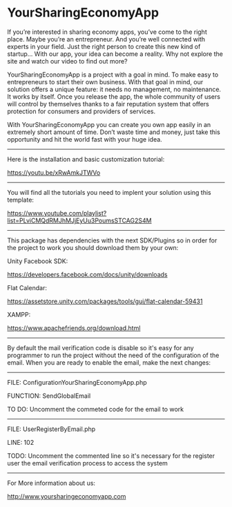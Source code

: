 # YourSharingEconomyApp
If you’re interested in sharing economy apps, you’ve come to the right place.  Maybe you’re an entrepreneur. And you’re well connected with experts in your field. Just the right person to create this new kind of startup…   With our app, your idea can become a reality. Why not explore the site and watch our video to find out more?   

YourSharingEconomyApp is a project with a goal in mind. To make easy to entrepreneurs to start their own business. With that goal in mind, our solution offers a unique feature: it needs no management, no maintenance. It works by itself. Once you release the app, the whole community of users will control by themselves thanks to a fair reputation system that offers protection for consumers and providers of services. 

With YourSharingEconomyApp you can create you own app easily in an extremely short amount of time. Don’t waste time and money, just take this opportunity and hit the world fast with your huge idea.

---------

Here is the installation and basic customization tutorial:

https://youtu.be/xRwAmkJTWVo

---------

You will find all the tutorials you need to implent your solution using this template:

https://www.youtube.com/playlist?list=PLviCMQdRMJhMJjEyUu3PoumsSTCAG2S4M

---------

This package has dependencies with the next SDK/Plugins so in order for the project to work you should download them by your own:

Unity Facebook SDK:

https://developers.facebook.com/docs/unity/downloads

Flat Calendar:

https://assetstore.unity.com/packages/tools/gui/flat-calendar-59431

XAMPP:

https://www.apachefriends.org/download.html

---------

By default the mail verification code is disable so it's easy for any programmer to run the project without the need of the configuration of the email. When you are ready to enable the email, make the next changes:

---------

FILE: ConfigurationYourSharingEconomyApp.php

FUNCTION: SendGlobalEmail

TO DO: Uncomment the commeted code for the email to work

---------

FILE: UserRegisterByEmail.php

LINE: 102

TODO: Uncomment the commented line so it's necessary for the register user the email verification process to access the system

---------

For More information about us:

http://www.yoursharingeconomyapp.com
